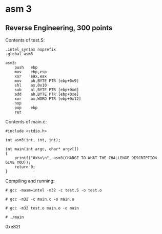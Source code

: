 # asm 3
## Reverse Engineering, 300 points

Contents of test.S:
```assembly
.intel_syntax noprefix
.global asm3

asm3:
	push   ebp
	mov    ebp,esp
	xor    eax,eax
	mov    ah,BYTE PTR [ebp+0x9]
	shl    ax,0x10
	sub    al,BYTE PTR [ebp+0xd]
	add    ah,BYTE PTR [ebp+0xe]
	xor    ax,WORD PTR [ebp+0x12]
	nop
	pop    ebp
	ret    
```
Contents of main.c:
```assembly
#include <stdio.h>

int asm3(int, int, int);

int main(int argc, char* argv[])
{
    printf("0x%x\n", asm3(CHANGE TO WHAT THE CHALLENGE DESCRIPTION GIVE YOU));
    return 0;
}
```
Compiling and running:
```assembly
# gcc -masm=intel -m32 -c test.S -o test.o
```
```assembly
# gcc -m32 -c main.c -o main.o
```
```assembly
# gcc -m32 test.o main.o -o main
```
```assembly
# ./main
```

0xe82f
